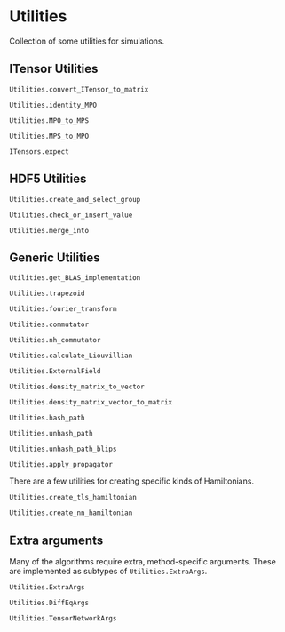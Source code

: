 # Utilities

Collection of some utilities for simulations.

## ITensor Utilities

```@docs
Utilities.convert_ITensor_to_matrix
```

```@docs
Utilities.identity_MPO
```

```@docs
Utilities.MPO_to_MPS
```

```@docs
Utilities.MPS_to_MPO
```

```@docs
ITensors.expect
```

## HDF5 Utilities

```@docs
Utilities.create_and_select_group
```

```@docs
Utilities.check_or_insert_value
```

```@docs
Utilities.merge_into
```

## Generic Utilities

```@docs
Utilities.get_BLAS_implementation
```

```@docs
Utilities.trapezoid
```

```@docs
Utilities.fourier_transform
```

```@docs
Utilities.commutator
```

```@docs
Utilities.nh_commutator
```

```@docs
Utilities.calculate_Liouvillian
```

```@docs
Utilities.ExternalField
```

```@docs
Utilities.density_matrix_to_vector
```

```@docs
Utilities.density_matrix_vector_to_matrix
```

```@docs
Utilities.hash_path
```

```@docs
Utilities.unhash_path
```

```@docs
Utilities.unhash_path_blips
```

```@docs
Utilities.apply_propagator
```

There are a few utilities for creating specific kinds of Hamiltonians.
```@docs
Utilities.create_tls_hamiltonian
```
```@docs
Utilities.create_nn_hamiltonian
```

##  Extra arguments
Many of the algorithms require extra, method-specific arguments. These are implemented as subtypes of `Utilities.ExtraArgs`.
```@docs
Utilities.ExtraArgs
```

```@docs
Utilities.DiffEqArgs
```

```@docs
Utilities.TensorNetworkArgs
```